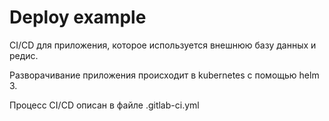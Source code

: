# Deploy example

CI/CD для приложения, которое используется внешнюю базу данных и редис.

Разворачивание приложения происходит в kubernetes с помощью helm 3.

Процесс CI/CD описан в файле .gitlab-ci.yml 
